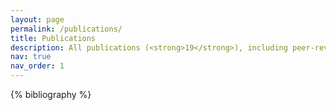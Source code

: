 ```yaml
---
layout: page
permalink: /publications/
title: Publications
description: All publications (<strong>19</strong>), including peer-reviewed in international journals (<strong>6</strong>) and Russian journals (<strong>8</strong>), preprints (<strong>2</strong>), and conference papers (<strong>3</strong>).
nav: true
nav_order: 1
---
```


<!-- Google tag (gtag.js) -->
<script async src="https://www.googletagmanager.com/gtag/js?id=G-0RT2NRMWX5"></script>
<script>
  window.dataLayer = window.dataLayer || [];
  function gtag(){dataLayer.push(arguments);}
  gtag('js', new Date());

  gtag('config', 'G-0RT2NRMWX5');
</script>

<!-- _pages/publications.md -->
<div class="publications">

{% bibliography %}

</div>
